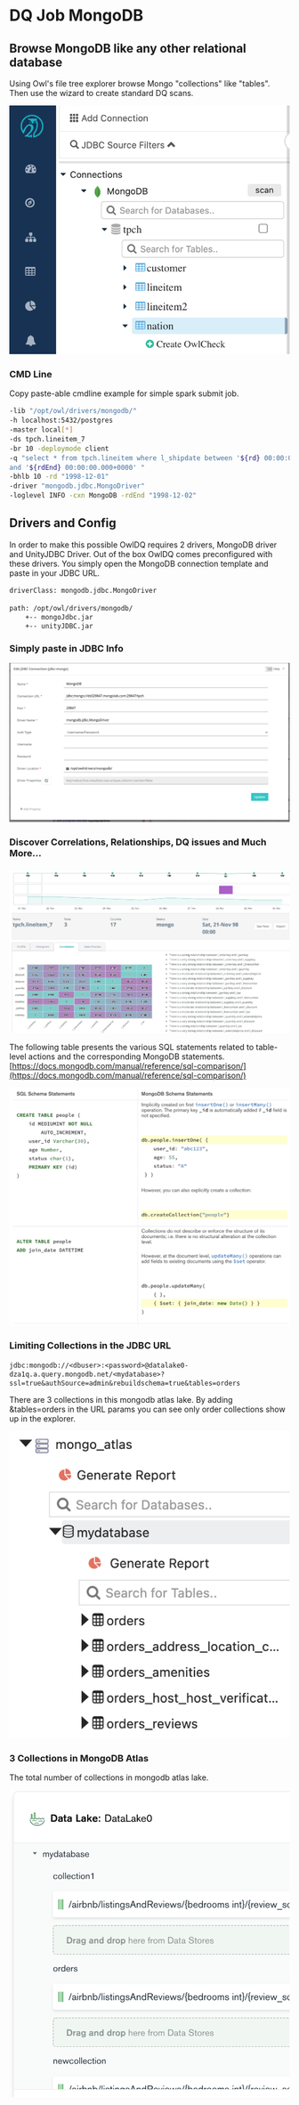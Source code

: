 # DQ Job MongoDB

## Browse MongoDB like any other relational database

Using Owl's file tree explorer browse Mongo "collections" like "tables".  Then use the wizard to create standard DQ scans.&#x20;

![](../../.gitbook/assets/screen-shot-2020-08-01-at-10.11.41-am.png)

### CMD Line

Copy paste-able cmdline example for simple spark submit job.

```bash
-lib "/opt/owl/drivers/mongodb/" 
-h localhost:5432/postgres 
-master local[*] 
-ds tpch.lineitem_7 
-br 10 -deploymode client 
-q "select * from tpch.lineitem where l_shipdate between '${rd} 00:00:00.000+0000' 
and '${rdEnd} 00:00:00.000+0000' " 
-bhlb 10 -rd "1998-12-01" 
-driver "mongodb.jdbc.MongoDriver" 
-loglevel INFO -cxn MongoDB -rdEnd "1998-12-02"
```

## Drivers and Config

In order to make this possible OwlDQ requires 2 drivers, MongoDB driver and UnityJDBC Driver.  Out of the box OwlDQ comes preconfigured with these drivers.  You simply open the MongoDB connection template and paste in your JDBC URL.

```
driverClass: mongodb.jdbc.MongoDriver

path: /opt/owl/drivers/mongodb/
    +-- mongoJdbc.jar
    +-- unityJDBC.jar
```

### Simply paste in JDBC Info

![](../../.gitbook/assets/screen-shot-2020-08-01-at-10.09.20-am.png)

### Discover Correlations, Relationships, DQ issues and Much More...&#x20;

![](../../.gitbook/assets/screen-shot-2020-08-01-at-10.10.45-am.png)

The following table presents the various SQL statements related to table-level actions and the corresponding MongoDB statements.[https://docs.mongodb.com/manual/reference/sql-comparison/](https://docs.mongodb.com/manual/reference/sql-comparison/)

![](../../.gitbook/assets/screen-shot-2020-08-02-at-2.17.34-pm.png)

### Limiting Collections in the JDBC URL

```
jdbc:mongodb://<dbuser>:<password>@datalake0-dza1q.a.query.mongodb.net/<mydatabase>?ssl=true&authSource=admin&rebuildschema=true&tables=orders
```

There are 3 collections in this mongodb atlas lake.  By adding \&tables=orders in the URL params you can see only order collections show up in the explorer.

![](../../.gitbook/assets/screen-shot-2021-07-22-at-1.54.04-pm.png)

### 3 Collections in MongoDB Atlas

The total number of collections in mongodb atlas lake.

![](../../.gitbook/assets/screen-shot-2021-07-22-at-1.57.29-pm.png)
